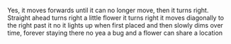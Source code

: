 Yes, it moves forwards until it can no longer move, then it turns right.
Straight ahead
turns right
a little flower
it turns right
it moves diagonally to the right past it
no
it lights up when first placed and then slowly dims over time, forever staying there
no
yea a bug and a flower can share a location